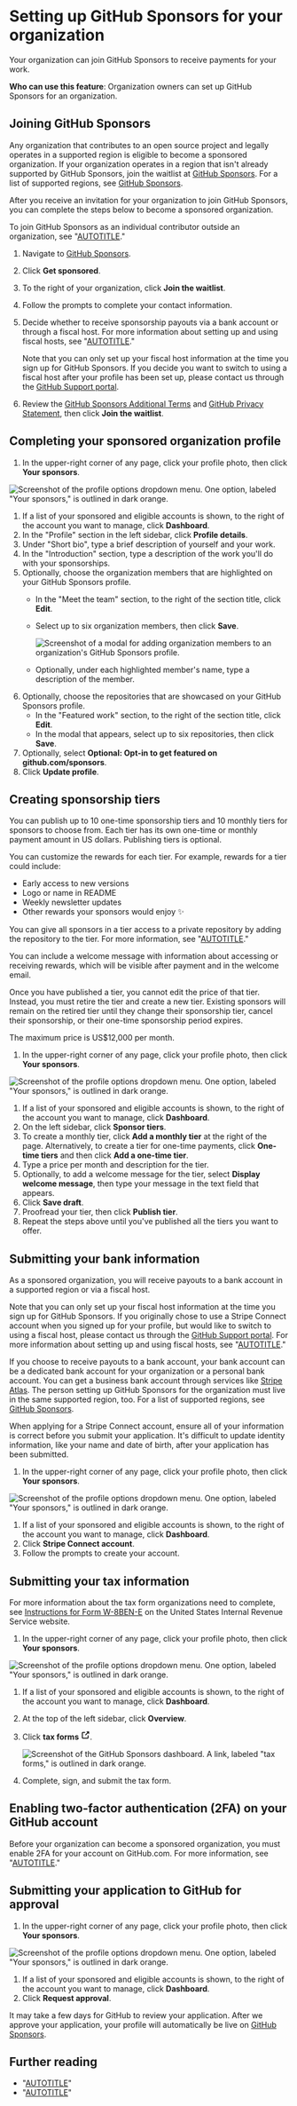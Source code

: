 # Setting up GitHub Sponsors for your organization

Your organization can join GitHub Sponsors to receive payments for your work.

**Who can use this feature**: Organization owners can set up GitHub Sponsors for an organization.

## Joining GitHub Sponsors

Any organization that contributes to an open source project and legally operates in a supported region is eligible to become a sponsored organization. If your organization operates in a region that isn't already supported by GitHub Sponsors, join the waitlist at [GitHub Sponsors](https://github.com/sponsors). For a list of supported regions, see [GitHub Sponsors](https://github.com/sponsors#regions).

After you receive an invitation for your organization to join GitHub Sponsors, you can complete the steps below to become a sponsored organization.

To join GitHub Sponsors as an individual contributor outside an organization, see "[AUTOTITLE](/sponsors/receiving-sponsorships-through-github-sponsors/setting-up-github-sponsors-for-your-personal-account)."

1. Navigate to [GitHub Sponsors](https://github.com/sponsors).
1. Click **Get sponsored**.
1. To the right of your organization, click **Join the waitlist**.
1. Follow the prompts to complete your contact information.
1. Decide whether to receive sponsorship payouts via a bank account or through a fiscal host. For more information about setting up and using fiscal hosts, see "[AUTOTITLE](/sponsors/receiving-sponsorships-through-github-sponsors/using-a-fiscal-host-to-receive-github-sponsors-payouts)."

    Note that you can only set up your fiscal host information at the time you sign up for GitHub Sponsors. If you decide you want to switch to using a fiscal host after your profile has been set up, please contact us through the [GitHub Support portal](https://support.github.com/).
1. Review the [GitHub Sponsors Additional Terms](/free-pro-team@latest/site-policy/github-terms/github-sponsors-additional-terms) and [GitHub Privacy Statement](/free-pro-team@latest/site-policy/privacy-policies/github-privacy-statement), then click **Join the waitlist**.

## Completing your sponsored organization profile

1. In the upper-right corner of any page, click your profile photo, then click **Your sponsors**.

  ![Screenshot of the profile options dropdown menu. One option, labeled "Your sponsors," is outlined in dark orange.](/assets/images/help/sponsors/access-github-sponsors-dashboard.png)

1. If a list of your sponsored and eligible accounts is shown, to the right of the account you want to manage, click **Dashboard**.
1. In the "Profile" section in the left sidebar, click **Profile details**.
1. Under "Short bio", type a brief description of yourself and your work.
1. In the "Introduction" section, type a description of the work you'll do with your sponsorships.
1. Optionally, choose the organization members that are highlighted on your GitHub Sponsors profile.
    - In the "Meet the team" section, to the right of the section title, click **Edit**.
    - Select up to six organization members, then click **Save**.

        ![Screenshot of a modal for adding organization members to an organization's GitHub Sponsors profile.](/assets/images/help/sponsors/select-highlighted-org-members.png)

    - Optionally, under each highlighted member's name, type a description of the member.
1. Optionally, choose the repositories that are showcased on your GitHub Sponsors profile.
    - In the "Featured work" section, to the right of the section title, click **Edit**.
    - In the modal that appears, select up to six repositories, then click **Save**.
1. Optionally, select **Optional: Opt-in to get featured on github.com/sponsors**.
1. Click **Update profile**.

## Creating sponsorship tiers

You can publish up to 10 one-time sponsorship tiers and 10 monthly tiers for sponsors to choose from. Each tier has its own one-time or monthly payment amount in US dollars. Publishing tiers is optional.

You can customize the rewards for each tier. For example, rewards for a tier could include:
- Early access to new versions
- Logo or name in README
- Weekly newsletter updates
- Other rewards your sponsors would enjoy ✨

You can give all sponsors in a tier access to a private repository by adding the repository to the tier. For more information, see "[AUTOTITLE](/sponsors/receiving-sponsorships-through-github-sponsors/managing-your-sponsorship-tiers#adding-a-repository-to-a-sponsorship-tier)."

You can include a welcome message with information about accessing or receiving rewards, which will be visible after payment and in the welcome email.

Once you have published a tier, you cannot edit the price of that tier. Instead, you must retire the tier and create a new tier. Existing sponsors will remain on the retired tier until they change their sponsorship tier, cancel their sponsorship, or their one-time sponsorship period expires.

The maximum price is US$12,000 per month.

1. In the upper-right corner of any page, click your profile photo, then click **Your sponsors**.

  ![Screenshot of the profile options dropdown menu. One option, labeled "Your sponsors," is outlined in dark orange.](/assets/images/help/sponsors/access-github-sponsors-dashboard.png)

1. If a list of your sponsored and eligible accounts is shown, to the right of the account you want to manage, click **Dashboard**.
1. On the left sidebar, click **Sponsor tiers**.
1. To create a monthly tier, click **Add a monthly tier** at the right of the page. Alternatively, to create a tier for one-time payments, click **One-time tiers** and then click **Add a one-time tier**.
1. Type a price per month and description for the tier.
1. Optionally, to add a welcome message for the tier, select **Display welcome message**, then type your message in the text field that appears.
1. Click **Save draft**.
1. Proofread your tier, then click **Publish tier**.
  1. Repeat the steps above until you've published all the tiers you want to offer.

## Submitting your bank information

As a sponsored organization, you will receive payouts to a bank account in a supported region or via a fiscal host.

Note that you can only set up your fiscal host information at the time you sign up for GitHub Sponsors. If you originally chose to use a Stripe Connect account when you signed up for your profile, but would like to switch to using a fiscal host, please contact us through the [GitHub Support portal](https://support.github.com/). For more information about setting up and using fiscal hosts, see "[AUTOTITLE](/sponsors/receiving-sponsorships-through-github-sponsors/using-a-fiscal-host-to-receive-github-sponsors-payouts)."

If you choose to receive payouts to a bank account, your bank account can be a dedicated bank account for your organization or a personal bank account. You can get a business bank account through services like [Stripe Atlas](https://stripe.com/atlas). The person setting up GitHub Sponsors for the organization must live in the same supported region, too. For a list of supported regions, see [GitHub Sponsors](https://github.com/sponsors#regions).

When applying for a Stripe Connect account, ensure all of your information is correct before you submit your application. It's difficult to update identity information, like your name and date of birth, after your application has been submitted.

1. In the upper-right corner of any page, click your profile photo, then click **Your sponsors**.

  ![Screenshot of the profile options dropdown menu. One option, labeled "Your sponsors," is outlined in dark orange.](/assets/images/help/sponsors/access-github-sponsors-dashboard.png)

1. If a list of your sponsored and eligible accounts is shown, to the right of the account you want to manage, click **Dashboard**.
1. Click **Stripe Connect account**.
1. Follow the prompts to create your account.

## Submitting your tax information

For more information about the tax form organizations need to complete, see [Instructions for Form W-8BEN-E](https://www.irs.gov/pub/irs-pdf/iw8bene.pdf) on the United States Internal Revenue Service website.

1. In the upper-right corner of any page, click your profile photo, then click **Your sponsors**.

  ![Screenshot of the profile options dropdown menu. One option, labeled "Your sponsors," is outlined in dark orange.](/assets/images/help/sponsors/access-github-sponsors-dashboard.png)

1. If a list of your sponsored and eligible accounts is shown, to the right of the account you want to manage, click **Dashboard**.
1. At the top of the left sidebar, click **Overview**.
1. Click **tax forms** <svg version="1.1" width="16" height="16" viewBox="0 0 16 16" class="octicon octicon-link-external" aria-hidden="true"><path d="M3.75 2h3.5a.75.75 0 0 1 0 1.5h-3.5a.25.25 0 0 0-.25.25v8.5c0 .138.112.25.25.25h8.5a.25.25 0 0 0 .25-.25v-3.5a.75.75 0 0 1 1.5 0v3.5A1.75 1.75 0 0 1 12.25 14h-8.5A1.75 1.75 0 0 1 2 12.25v-8.5C2 2.784 2.784 2 3.75 2Zm6.854-1h4.146a.25.25 0 0 1 .25.25v4.146a.25.25 0 0 1-.427.177L13.03 4.03 9.28 7.78a.751.751 0 0 1-1.042-.018.751.751 0 0 1-.018-1.042l3.75-3.75-1.543-1.543A.25.25 0 0 1 10.604 1Z"></path></svg>.

    ![Screenshot of the GitHub Sponsors dashboard. A link, labeled "tax forms," is outlined in dark orange.](/assets/images/help/sponsors/tax-form-link.png)

1. Complete, sign, and submit the tax form.

## Enabling two-factor authentication (2FA) on your GitHub account

Before your organization can become a sponsored organization, you must enable 2FA for your account on GitHub.com. For more information, see "[AUTOTITLE](/authentication/securing-your-account-with-two-factor-authentication-2fa/configuring-two-factor-authentication)."

## Submitting your application to GitHub for approval

1. In the upper-right corner of any page, click your profile photo, then click **Your sponsors**.

  ![Screenshot of the profile options dropdown menu. One option, labeled "Your sponsors," is outlined in dark orange.](/assets/images/help/sponsors/access-github-sponsors-dashboard.png)

1. If a list of your sponsored and eligible accounts is shown, to the right of the account you want to manage, click **Dashboard**.
1. Click **Request approval**.

It may take a few days for GitHub to review your application. After we approve your application, your profile will automatically be live on [GitHub Sponsors](https://github.com/sponsors).

## Further reading

- "[AUTOTITLE](/sponsors/getting-started-with-github-sponsors/about-github-sponsors)"
- "[AUTOTITLE](/sponsors/receiving-sponsorships-through-github-sponsors)"
